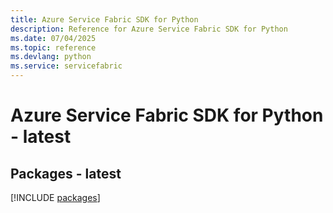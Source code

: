 ```yaml
---
title: Azure Service Fabric SDK for Python
description: Reference for Azure Service Fabric SDK for Python
ms.date: 07/04/2025
ms.topic: reference
ms.devlang: python
ms.service: servicefabric
---
```

# Azure Service Fabric SDK for Python - latest
## Packages - latest
[!INCLUDE [packages](service-fabric-index.md)]